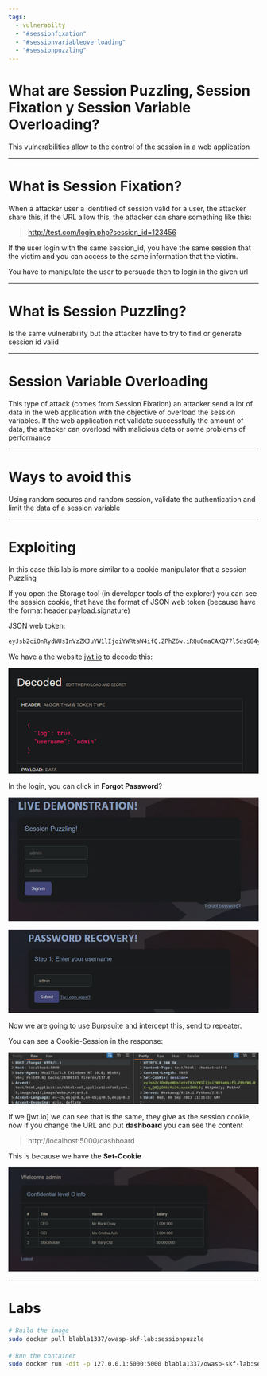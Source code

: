 ```yaml
---
tags:
  - vulnerabilty
  - "#sessionfixation"
  - "#sessionvariableoverloading"
  - "#sessionpuzzling"
---
```


# What are Session Puzzling, Session Fixation y Session Variable Overloading?

This vulnerabilities allow to the control of the session in a web application


---

# What is Session Fixation?

When a attacker user a identified of session valid for a user, the attacker share this, if the URL allow this, the attacker can share something like this:

> http://test.com/login.php?session_id=123456

If the user login with the same session_id, you have the same session that the victim and you can access to the same information that the victim.

You have to manipulate the user to persuade then to login in the given url

---

# What is Session Puzzling?

Is the same vulnerability but the attacker have to try to find or generate session id valid

---

# Session Variable Overloading

This type of attack (comes from Session Fixation) an attacker send a lot of data in the web application with the objective of overload the session variables. If the web application not validate successfully the amount of data, the attacker can overload with malicious data or some problems of performance

---

# Ways to avoid this

Using random secures and random session, validate the authentication and limit the data of a session variable

---

# Exploiting

In this case this lab is more similar to a cookie manipulator that a session Puzzling

If you open the Storage tool (in developer tools of the explorer) you can see the session cookie, that have the format of  JSON web token (because have the format header.payload.signature)

JSON web token:

````bash
eyJsb2ciOnRydWUsInVzZXJuYW1lIjoiYWRtaW4ifQ.ZPhZ6w.iRQu0maCAXQ77l5dsG84ykbrm90
````

We have a the website [jwt.io](https://jwt.io) to decode this:

![](../../Images/Pasted%20image%2020230906125624.png)

In the login, you can click in **Forgot Password**? 

![](../../Images/Pasted%20image%2020230906130743.png)


![](../../Images/Pasted%20image%2020230906131128.png)

Now we are going to use Burpsuite and intercept this, send to repeater.

You can see a Cookie-Session in the response:

![](../../Images/Pasted%20image%2020230906131554.png)

If we [jwt.io] we can see that is the same, they give as the session cookie, now if you change the URL and put **dashboard** you can see the content

> http://localhost:5000/dashboard

This is because we have the **Set-Cookie**

![](../../Images/Pasted%20image%2020230906131759.png)


---

# Labs


````bash
# Build the image
sudo docker pull blabla1337/owasp-skf-lab:sessionpuzzle

# Run the container
sudo docker run -dit -p 127.0.0.1:5000:5000 blabla1337/owasp-skf-lab:sessionpuzzle
````

